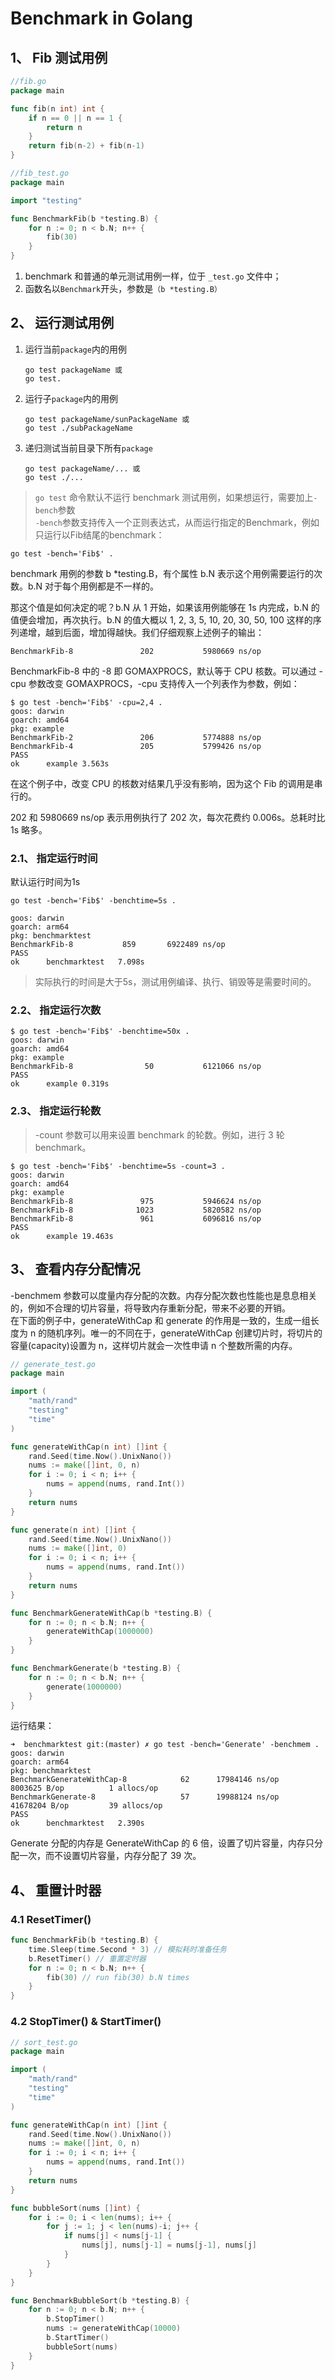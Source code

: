 # Benchmark in Golang
## 1、 Fib 测试用例
```go
//fib.go
package main

func fib(n int) int {
	if n == 0 || n == 1 {
		return n
	}
	return fib(n-2) + fib(n-1)
}
```
```go
//fib_test.go
package main

import "testing"

func BenchmarkFib(b *testing.B) {
	for n := 0; n < b.N; n++ {
		fib(30)
	}
}
```
1. benchmark 和普通的单元测试用例一样，位于 ```_test.go``` 文件中；  
2. 函数名以```Benchmark```开头，参数是```（b *testing.B）```
## 2、 运行测试用例
1. 运行当前```package```内的用例
   ```shell
   go test packageName 或
   go test.
   ```
2. 运行子```package```内的用例
   ```shell
   go test packageName/sunPackageName 或
   go test ./subPackageName
   ```
3. 递归测试当前目录下所有```package```
   ```shell
   go test packageName/... 或
   go test ./...
> ```go test``` 命令默认不运行 benchmark 测试用例，如果想运行，需要加上```-bench```参数    
> ```-bench```参数支持传入一个正则表达式，从而运行指定的Benchmark，例如只运行以Fib结尾的benchmark：
```shell
go test -bench='Fib$' .
```
benchmark 用例的参数 b *testing.B，有个属性 b.N 表示这个用例需要运行的次数。b.N 对于每个用例都是不一样的。

那这个值是如何决定的呢？b.N 从 1 开始，如果该用例能够在 1s 内完成，b.N 的值便会增加，再次执行。b.N 的值大概以 1, 2, 3, 5, 10, 20, 30, 50, 100 这样的序列递增，越到后面，增加得越快。我们仔细观察上述例子的输出：
```
BenchmarkFib-8               202           5980669 ns/op
```
BenchmarkFib-8 中的 -8 即 GOMAXPROCS，默认等于 CPU 核数。可以通过 -cpu 参数改变 GOMAXPROCS，-cpu 支持传入一个列表作为参数，例如：
```
$ go test -bench='Fib$' -cpu=2,4 .
goos: darwin
goarch: amd64
pkg: example
BenchmarkFib-2               206           5774888 ns/op
BenchmarkFib-4               205           5799426 ns/op
PASS
ok      example 3.563s
```
在这个例子中，改变 CPU 的核数对结果几乎没有影响，因为这个 Fib 的调用是串行的。

202 和 5980669 ns/op 表示用例执行了 202 次，每次花费约 0.006s。总耗时比 1s 略多。
### 2.1、 指定运行时间
默认运行时间为1s
```shell
go test -bench='Fib$' -benchtime=5s .

goos: darwin
goarch: arm64
pkg: benchmarktest
BenchmarkFib-8   	     859	   6922489 ns/op
PASS
ok  	benchmarktest	7.098s
```
> 实际执行的时间是大于5s，测试用例编译、执行、销毁等是需要时间的。
### 2.2、 指定运行次数
```
$ go test -bench='Fib$' -benchtime=50x .
goos: darwin
goarch: amd64
pkg: example
BenchmarkFib-8                50           6121066 ns/op
PASS
ok      example 0.319s
```
### 2.3、 指定运行轮数
> -count 参数可以用来设置 benchmark 的轮数。例如，进行 3 轮 benchmark。
```
$ go test -bench='Fib$' -benchtime=5s -count=3 .
goos: darwin
goarch: amd64
pkg: example
BenchmarkFib-8               975           5946624 ns/op
BenchmarkFib-8              1023           5820582 ns/op
BenchmarkFib-8               961           6096816 ns/op
PASS
ok      example 19.463s
```
## 3、 查看内存分配情况
-benchmem 参数可以度量内存分配的次数。内存分配次数也性能也是息息相关的，例如不合理的切片容量，将导致内存重新分配，带来不必要的开销。  
在下面的例子中，generateWithCap 和 generate 的作用是一致的，生成一组长度为 n 的随机序列。唯一的不同在于，generateWithCap 创建切片时，将切片的容量(capacity)设置为 n，这样切片就会一次性申请 n 个整数所需的内存。
```go
// generate_test.go
package main

import (
	"math/rand"
	"testing"
	"time"
)

func generateWithCap(n int) []int {
	rand.Seed(time.Now().UnixNano())
	nums := make([]int, 0, n)
	for i := 0; i < n; i++ {
		nums = append(nums, rand.Int())
	}
	return nums
}

func generate(n int) []int {
	rand.Seed(time.Now().UnixNano())
	nums := make([]int, 0)
	for i := 0; i < n; i++ {
		nums = append(nums, rand.Int())
	}
	return nums
}

func BenchmarkGenerateWithCap(b *testing.B) {
	for n := 0; n < b.N; n++ {
		generateWithCap(1000000)
	}
}

func BenchmarkGenerate(b *testing.B) {
	for n := 0; n < b.N; n++ {
		generate(1000000)
	}
}
```
运行结果：
```
➜  benchmarktest git:(master) ✗ go test -bench='Generate' -benchmem .
goos: darwin
goarch: arm64
pkg: benchmarktest
BenchmarkGenerateWithCap-8   	      62	  17984146 ns/op	 8003625 B/op	       1 allocs/op
BenchmarkGenerate-8          	      57	  19988124 ns/op	41678204 B/op	      39 allocs/op
PASS
ok  	benchmarktest	2.390s
```
Generate 分配的内存是 GenerateWithCap 的 6 倍，设置了切片容量，内存只分配一次，而不设置切片容量，内存分配了 39 次。
## 4、 重置计时器
### 4.1 ResetTimer()
```go
func BenchmarkFib(b *testing.B) {
	time.Sleep(time.Second * 3) // 模拟耗时准备任务
	b.ResetTimer() // 重置定时器
	for n := 0; n < b.N; n++ {
		fib(30) // run fib(30) b.N times
	}
}
```
### 4.2 StopTimer() & StartTimer()
```go
// sort_test.go
package main

import (
	"math/rand"
	"testing"
	"time"
)

func generateWithCap(n int) []int {
	rand.Seed(time.Now().UnixNano())
	nums := make([]int, 0, n)
	for i := 0; i < n; i++ {
		nums = append(nums, rand.Int())
	}
	return nums
}

func bubbleSort(nums []int) {
	for i := 0; i < len(nums); i++ {
		for j := 1; j < len(nums)-i; j++ {
			if nums[j] < nums[j-1] {
				nums[j], nums[j-1] = nums[j-1], nums[j]
			}
		}
	}
}

func BenchmarkBubbleSort(b *testing.B) {
	for n := 0; n < b.N; n++ {
		b.StopTimer()
		nums := generateWithCap(10000)
		b.StartTimer()
		bubbleSort(nums)
	}
}
```